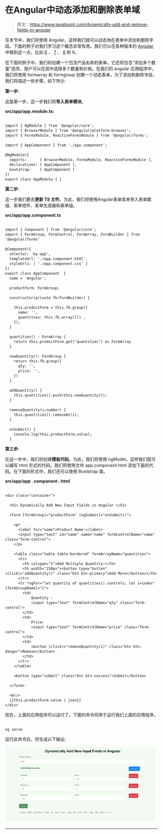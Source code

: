 # 在Angular中动态添加和删除表单域

> 原文：<https://www.javatpoint.com/dynamically-add-and-remove-fields-in-angular>

在本节中，我们将使用 Angular，这样我们就可以动态地在表单中添加和删除字段。下面的例子对我们学习这个概念非常有用。我们可以在各种版本的 [Angular](https://www.javatpoint.com/angularjs-tutorial) 中做到这一点，比如 [6](https://www.javatpoint.com/angular-6) 、 [7](https://www.javatpoint.com/angular-7-tutorial) 、 [8](https://www.javatpoint.com/angular-8) 和 9。

在下面的例子中，我们将创建一个包含产品名称的表单。它还将包含“添加多个数量”选项，用户可以在其中选择多个数量和价格。在我们的 angular 应用程序中，我们将使用 formarray 和 formgroup 创建一个动态表单。为了添加和删除字段，我们将描述一些步骤，如下所示:

**第一步:**

这是第一步，这一步我们将**导入表单模块**。

**src/app/app.module.ts:**

```

import { NgModule } from '@angular/core';
import { BrowserModule } from '@angular/platform-browser';
import { FormsModule, ReactiveFormsModule } from '@angular/forms';

import { AppComponent } from './app.component';

@NgModule({
  imports:      [ BrowserModule, FormsModule, ReactiveFormsModule ],
  declarations: [ AppComponent ],
  bootstrap:    [ AppComponent ]
})
export class AppModule { }

```

**第二步:**

这一步我们要去**更新 TS 文件**。为此，我们将使用Angular表单库来导入表单数组、表单控件、表单生成器和表单组。

**src/app/app.component.ts**

```

import { Component } from '@angular/core';
import { FormGroup, FormControl, FormArray, FormBuilder } from '@angular/forms'

@Component({
  selector: 'my-app',
  templateUrl: './app.component.html',
  styleUrls: [ './app.component.css' ]
})
export class AppComponent  {
  name = 'Angular';

  productForm: FormGroup;

  constructor(private fb:FormBuilder) {

    this.productForm = this.fb.group({
      name: '',
      quantities: this.fb.array([]) ,
    });
  }

  quantities() : FormArray {
    return this.productForm.get("quantities") as FormArray
  }

  newQuantity(): FormGroup {
    return this.fb.group({
      qty: '',
      price: '',
    })
  }

  addQuantity() {
    this.quantities().push(this.newQuantity());
  }

  removeQuantity(i:number) {
    this.quantities().removeAt(i);
  }

  onSubmit() {
    console.log(this.productForm.value);
  }

```

**第三步:**

在这一步中，我们将创建**模板代码**。为此，我们将使用 ngModel，这样我们就可以编写 html 形式的代码。我们将使用文件 app.component.html 添加下面的代码。在下面的形式中，我们还可以使用 Bootstrap 类。

**src/app/app . component . html**

```

<div class="container">

  <h1> Dynamically Add New Input Fields in Angular </h1>

  <form [formGroup]="productForm" (ngSubmit)="onSubmit()">

    <p>
      <label for="name">Product Name:</label>
      <input type="text" id="name" name="name" formControlName="name" class="form-control">
    </p>

    <table class="table table-bordered" formArrayName="quantities">
      <tr>
        <th colspan="2">Add Multiple Quantity:</th>
        <th width="150px"><button type="button" (click)="addQuantity()" class="btn btn-primary">Add More</button></th>
      </tr>
      <tr *ngFor="let quantity of quantities().controls; let i=index" [formGroupName]="i">
        <td>
            Quantity :
            <input type="text" formControlName="qty" class="form-control">
        </td>
        <td>
            Price:
            <input type="text" formControlName="price" class="form-control">
        </td>
        <td>
            <button (click)="removeQuantity(i)" class="btn btn-danger">Remove</button>
        </td>
      </tr>
    </table>

    <button type="submit" class="btn btn-success">Submit</button>

  </form>

  <br/>
  {{this.productForm.value | json}}
</div>

```

现在，上面的应用程序可以运行了。下面的命令将用于运行我们上面的应用程序。

```

ng serve

```

运行此命令后，将生成以下输出:

![Dynamically Add and Remove Form Fields in Angular](img/b9f101ed242554314537c48740caa180.png)

* * *